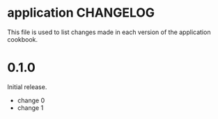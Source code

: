 # application CHANGELOG

This file is used to list changes made in each version of the application cookbook.

# 0.1.0

Initial release.

- change 0
- change 1

